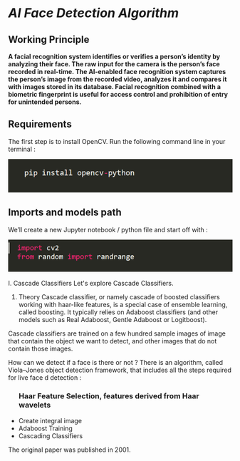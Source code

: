 # <em> AI Face Detection Algorithm </em>
## Working Principle
<b> A facial recognition system identifies or verifies a person’s identity by analyzing their face. The raw input for the camera is the person’s face recorded in real-time. The AI-enabled face recognition system captures the person’s image from the recorded video, analyzes it and compares it with images stored in its database.
Facial recognition combined with a biometric fingerprint is useful for access control and prohibition of entry for unintended persons.</b>
## Requirements
The first step is to install OpenCV. Run the following command line in your terminal :

<img src="https://github.com/Nimish1224/Ai_Face_Detector/blob/master/readme-src/cv.PNG">

## Imports and models path

We’ll create a new Jupyter notebook / python file and start off with :

<img src="https://github.com/Nimish1224/Ai_Face_Detector/blob/master/readme-src/import.PNG">

I. Cascade Classifiers
  Let's explore Cascade Classifiers.

  1. Theory
  Cascade classifier, or namely cascade of boosted classifiers working with haar-like features, is a special case of ensemble learning, called boosting. It typically relies on   Adaboost classifiers (and other models such as Real Adaboost, Gentle Adaboost or Logitboost).

  Cascade classifiers are trained on a few hundred sample images of image that contain the object we want to detect, and other images that do not contain those images.

  How can we detect if a face is there or not ? There is an algorithm, called Viola–Jones object detection framework, that includes all the steps required for live face     d     detection :

  <ul><h3>Haar Feature Selection, features derived from Haar wavelets</h3>
  <li>Create integral image</li>
  <li>Adaboost Training</li>
  <li>Cascading Classifiers</li></ul>
  
The original paper was published in 2001.

